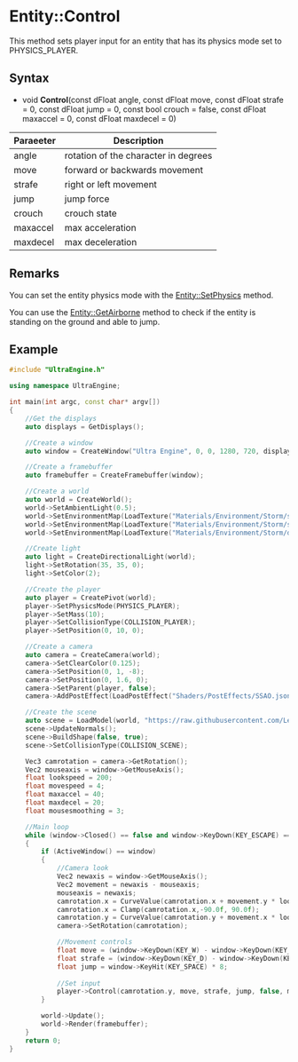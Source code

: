 # Entity::Control

This method sets player input for an entity that has its physics mode set to PHYSICS_PLAYER.

## Syntax

- void **Control**(const dFloat angle, const dFloat move, const dFloat strafe = 0, const dFloat jump = 0, const bool crouch = false, const dFloat maxaccel = 0, const dFloat maxdecel = 0)

| Paraeeter | Description |
|---|---|
| angle | rotation of the character in degrees |
| move | forward or backwards movement |
| strafe | right or left movement |
| jump | jump force |
| crouch | crouch state |
| maxaccel | max acceleration |
| maxdecel | max deceleration |

## Remarks

You can set the entity physics mode with the [Entity::SetPhysics](Entity_SetPhysics.md) method.

You can use the [Entity::GetAirborne](Entity_GetAirborne.md) method to check if the entity is standing on the ground and able to jump.

## Example

```c++
#include "UltraEngine.h"

using namespace UltraEngine;

int main(int argc, const char* argv[])
{
    //Get the displays
    auto displays = GetDisplays();

    //Create a window
    auto window = CreateWindow("Ultra Engine", 0, 0, 1280, 720, displays[0], WINDOW_CENTER | WINDOW_TITLEBAR);

    //Create a framebuffer
    auto framebuffer = CreateFramebuffer(window);

    //Create a world
    auto world = CreateWorld();
    world->SetAmbientLight(0.5);
    world->SetEnvironmentMap(LoadTexture("Materials/Environment/Storm/specular.dds"), ENVIRONMENTMAP_BACKGROUND);
    world->SetEnvironmentMap(LoadTexture("Materials/Environment/Storm/specular.dds"), ENVIRONMENTMAP_SPECULAR);
    world->SetEnvironmentMap(LoadTexture("Materials/Environment/Storm/diffuse.dds"), ENVIRONMENTMAP_DIFFUSE);

    //Create light
    auto light = CreateDirectionalLight(world);
    light->SetRotation(35, 35, 0);
    light->SetColor(2);

    //Create the player
    auto player = CreatePivot(world);
    player->SetPhysicsMode(PHYSICS_PLAYER);
    player->SetMass(10);
    player->SetCollisionType(COLLISION_PLAYER);
    player->SetPosition(0, 10, 0);

    //Create a camera    
    auto camera = CreateCamera(world);
    camera->SetClearColor(0.125);
    camera->SetPosition(0, 1, -8);
    camera->SetPosition(0, 1.6, 0);
    camera->SetParent(player, false);
    camera->AddPostEffect(LoadPostEffect("Shaders/PostEffects/SSAO.json"));

    //Create the scene
    auto scene = LoadModel(world, "https://raw.githubusercontent.com/Leadwerks/Documentation/master/Assets/Models/playertest.obj");
    scene->UpdateNormals();
    scene->BuildShape(false, true);
    scene->SetCollisionType(COLLISION_SCENE);

    Vec3 camrotation = camera->GetRotation();
    Vec2 mouseaxis = window->GetMouseAxis();
    float lookspeed = 200;
    float movespeed = 4;
    float maxaccel = 40;
    float maxdecel = 20;
    float mousesmoothing = 3;

    //Main loop
    while (window->Closed() == false and window->KeyDown(KEY_ESCAPE) == false)
    {
        if (ActiveWindow() == window)
        {
            //Camera look
            Vec2 newaxis = window->GetMouseAxis();
            Vec2 movement = newaxis - mouseaxis;
            mouseaxis = newaxis;
            camrotation.x = CurveValue(camrotation.x + movement.y * lookspeed, camrotation.x, mousesmoothing);
            camrotation.x = Clamp(camrotation.x,-90.0f, 90.0f);
            camrotation.y = CurveValue(camrotation.y + movement.x * lookspeed, camrotation.y, mousesmoothing);
            camera->SetRotation(camrotation);

            //Movement controls
            float move = (window->KeyDown(KEY_W) - window->KeyDown(KEY_S)) * movespeed;
            float strafe = (window->KeyDown(KEY_D) - window->KeyDown(KEY_A)) * movespeed;
            float jump = window->KeyHit(KEY_SPACE) * 8;
             
            //Set input
            player->Control(camrotation.y, move, strafe, jump, false, maxaccel, maxdecel);
        }

        world->Update();
        world->Render(framebuffer);
    }
    return 0;
}
```
